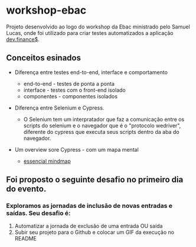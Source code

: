 # workshop-ebac

Projeto desenvolvido ao logo do workshop da Ebac ministrado pelo Samuel Lucas, onde foi utilizado para criar testes automatizados a aplicação [dev.finance$](https://devfinance-agilizei.netlify.app/#).

## Conceitos esinados
* Diferença entre testes end-to-end, interface e comportamento
    * end-to-end - testes de ponta a ponta
    * interface - testes com o front-end isolado
    * componentes - componentes isolados

* Diferença entre Selenium e Cypress.
    * O Selenium tem um interpratador que faz a comunicação entre os scripts do selenium e o navegador que é o "protocolo wedriver", diferente do cypress que executa seus scripts dentro da aba do navegador.

* Um overview sore Cypress - com um mapa mental
    * [essencial mindmap](https://github.com/samlucax/cypress-essencial-mindmap)

## Foi proposto o seguinte desafio no primeiro dia do evento.

### Exploramos as jornadas de inclusão de novas entradas e saídas. Seu desafio é:

1. Automatizar a jornada de exclusão de uma entrada OU saída
2. Subir seu projeto para o Github e colocar um GIF da execução no README

